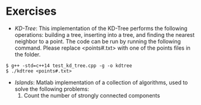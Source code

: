 # Exercises

* _KD-Tree_:
This implementation of the KD-Tree performs the following operations: building a tree, inserting into a tree, and finding the nearest neighbor to a point. The code can be run by running the following command. Please replace <points#.txt> with one of the points files in the folder.
```
$ g++ -std=c++14 test_kd_tree.cpp -g -o kdtree
$ ./kdtree <points#.txt>
```
* _Islands_:
Matlab implementation of a collection of algorithms, used to solve the following problems:
  1. Count the number of strongly connected components
